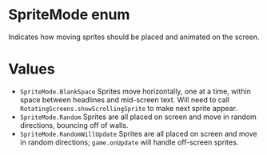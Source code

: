 # SpriteMode enum

Indicates how moving sprites should be placed and animated on the screen.

# Values

- `SpriteMode.BlankSpace` Sprites move horizontally, one at a time, within space between headlines and mid-screen text. Will need to call `RotatingScreens.showScrollingSprite` to make next sprite appear.
- `SpriteMode.Random` Sprites are all placed on screen and move in random directions, bouncing off of walls.
- `SpriteMode.RandomWillUpdate` Sprites are all placed on screen and move in random directions; `game.onUpdate` will handle off-screen sprites.